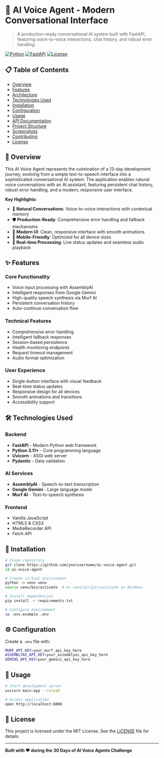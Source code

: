 # 🎤 AI Voice Agent - Modern Conversational Interface

> A production-ready conversational AI system built with FastAPI, featuring voice-to-voice interactions, chat history, and robust error handling.

[![Python](https://img.shields.io/badge/Python-3.11+-blue.svg)](https://python.org)
[![FastAPI](https://img.shields.io/badge/FastAPI-0.100+-green.svg)](https://fastapi.tiangolo.com)
[![License](https://img.shields.io/badge/License-MIT-yellow.svg)](LICENSE)

## 📋 Table of Contents

- [Overview](#overview)  
- [Features](#features)
- [Architecture](#architecture)
- [Technologies Used](#technologies-used)
- [Installation](#installation)
- [Configuration](#configuration)
- [Usage](#usage)
- [API Documentation](#api-documentation)
- [Project Structure](#project-structure)
- [Screenshots](#screenshots)
- [Contributing](#contributing)
- [License](#license)

## 🌟 Overview

This AI Voice Agent represents the culmination of a 13-day development journey, evolving from a simple text-to-speech interface into a sophisticated conversational AI system. The application enables natural voice conversations with an AI assistant, featuring persistent chat history, robust error handling, and a modern, responsive user interface.

**Key Highlights:**
- 🎯 **Natural Conversations**: Voice-to-voice interactions with contextual memory
- 🛡️ **Production-Ready**: Comprehensive error handling and fallback mechanisms 
- 🎨 **Modern UI**: Clean, responsive interface with smooth animations
- 📱 **Mobile-Friendly**: Optimized for all device sizes
- 🔄 **Real-time Processing**: Live status updates and seamless audio playback

## ✨ Features

### Core Functionality
- Voice input processing with AssemblyAI
- Intelligent responses from Google Gemini
- High-quality speech synthesis via Murf AI
- Persistent conversation history
- Auto-continue conversation flow

### Technical Features
- Comprehensive error handling
- Intelligent fallback responses
- Session-based persistence
- Health monitoring endpoints
- Request timeout management
- Audio format optimization

### User Experience
- Single-button interface with visual feedback
- Real-time status updates
- Responsive design for all devices
- Smooth animations and transitions
- Accessibility support

## 🛠️ Technologies Used

### Backend
- **FastAPI** - Modern Python web framework
- **Python 3.11+** - Core programming language
- **Uvicorn** - ASGI web server
- **Pydantic** - Data validation

### AI Services
- **AssemblyAI** - Speech-to-text transcription
- **Google Gemini** - Large language model
- **Murf AI** - Text-to-speech synthesis

### Frontend
- Vanilla JavaScript
- HTML5 & CSS3
- MediaRecorder API
- Fetch API

## 🚀 Installation

```sh
# Clone repository
git clone https://github.com/yourusername/ai-voice-agent.git
cd ai-voice-agent

# Create virtual environment
python -m venv venv
source venv/bin/activate  # or venv\Scripts\activate on Windows

# Install dependencies
pip install -r requirements.txt

# Configure environment
cp .env.example .env
```

## ⚙️ Configuration

Create a `.env` file with:

```sh
MURF_API_KEY=your_murf_api_key_here
ASSEMBLYAI_API_KEY=your_assemblyai_api_key_here
GEMINI_API_KEY=your_gemini_api_key_here
```

## 📖 Usage

```sh
# Start development server
uvicorn main:app --reload

# Access application
open http://localhost:8000
```

## 📄 License

This project is licensed under the MIT License. See the [LICENSE](LICENSE) file for details.

---

**Built with ❤️ during the 30 Days of AI Voice Agents Challenge**

